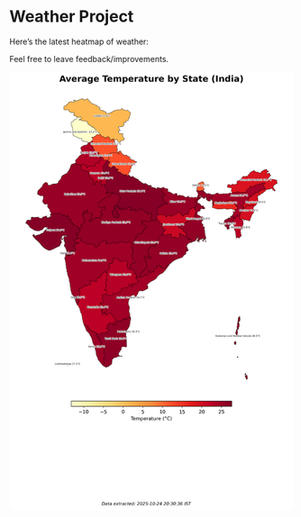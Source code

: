 # Weather Project

Here’s the latest heatmap of weather:

Feel free to leave feedback/improvements.

![India Heatmap](docs/assets/india_heatmap.png?v=FB9496)
